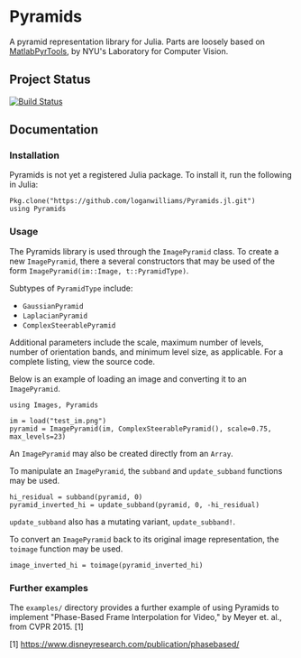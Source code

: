 # Pyramids

A pyramid representation library for Julia. Parts are loosely based on [MatlabPyrTools](http://www.cns.nyu.edu/lcv/software.php), by NYU's Laboratory for Computer Vision.

## Project Status

[![Build Status](https://travis-ci.org/loganwilliams/Pyramids.jl.svg?branch=master)](https://travis-ci.org/loganwilliams/Pyramids.jl)

## Documentation

### Installation

Pyramids is not yet a registered Julia package. To install it, run the following in Julia:

    Pkg.clone("https://github.com/loganwilliams/Pyramids.jl.git")
    using Pyramids

### Usage

The Pyramids library is used through the `ImagePyramid` class. To create a new `ImagePyramid`, there a several constructors that may be used of the form `ImagePyramid(im::Image, t::PyramidType)`.

Subtypes of `PyramidType` include:
 * `GaussianPyramid`
 * `LaplacianPyramid`
 * `ComplexSteerablePyramid`

Additional parameters include the scale, maximum number of levels, number of orientation bands, and minimum level size, as applicable. For a complete listing, view the source code.

Below is an example of loading an image and converting it to an `ImagePyramid`.

    using Images, Pyramids

    im = load("test_im.png")
    pyramid = ImagePyramid(im, ComplexSteerablePyramid(), scale=0.75, max_levels=23)

An `ImagePyramid` may also be created directly from an `Array`.

To manipulate an `ImagePyramid`, the `subband` and `update_subband` functions may be used.

    hi_residual = subband(pyramid, 0)
    pyramid_inverted_hi = update_subband(pyramid, 0, -hi_residual)

`update_subband` also has a mutating variant, `update_subband!`.

To convert an `ImagePyramid` back to its original image representation, the `toimage` function may be used.

    image_inverted_hi = toimage(pyramid_inverted_hi)

### Further examples

The `examples/` directory provides a further example of using Pyramids to implement "Phase-Based Frame Interpolation for Video," by Meyer et. al., from CVPR 2015. [1]

[1] https://www.disneyresearch.com/publication/phasebased/
